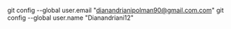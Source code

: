 git config --global user.email "dianandrianipolman90@gmail.com.com"
git config --global user.name "Dianandriani12"
